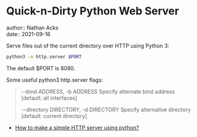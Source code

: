 # Quick-n-Dirty Python Web Server

author:: Nathan Acks  
date:: 2021-09-16

Serve files out of the current directory over HTTP using Python 3:

```bash
python3 -m http.server $PORT
```

The default $PORT is 8080.

Some useful python3 http.server flags:

> --bind ADDRESS, -b ADDRESS
> Specify alternate bind address [default: all interfaces]
> 
> --directory DIRECTORY, -d DIRECTORY
> Specify alternative directory [default: current directory]

* [How to make a simple HTTP server using python?](https://spoofing.medium.com/how-to-make-a-simple-http-server-using-python-ea35f0b741a4)
